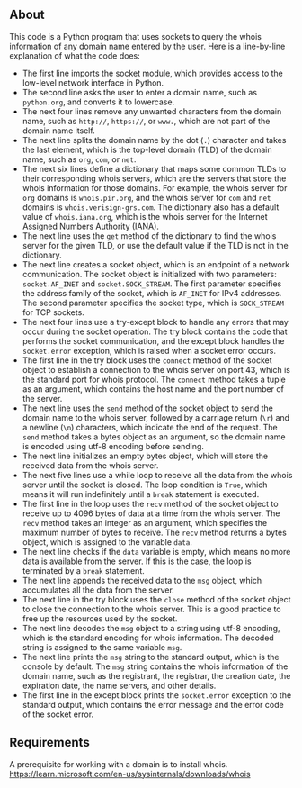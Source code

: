 ## About
This code is a Python program that uses sockets to query the whois information of any domain name entered by the user. Here is a line-by-line explanation of what the code does:

- The first line imports the socket module, which provides access to the low-level network interface in Python.
- The second line asks the user to enter a domain name, such as `python.org`, and converts it to lowercase.
- The next four lines remove any unwanted characters from the domain name, such as `http://`, `https://`, or `www.`, which are not part of the domain name itself.
- The next line splits the domain name by the dot (`.`) character and takes the last element, which is the top-level domain (TLD) of the domain name, such as `org`, `com`, or `net`.
- The next six lines define a dictionary that maps some common TLDs to their corresponding whois servers, which are the servers that store the whois information for those domains. For example, the whois server for `org` domains is `whois.pir.org`, and the whois server for `com` and `net` domains is `whois.verisign-grs.com`. The dictionary also has a default value of `whois.iana.org`, which is the whois server for the Internet Assigned Numbers Authority (IANA).
- The next line uses the `get` method of the dictionary to find the whois server for the given TLD, or use the default value if the TLD is not in the dictionary.
- The next line creates a socket object, which is an endpoint of a network communication. The socket object is initialized with two parameters: `socket.AF_INET` and `socket.SOCK_STREAM`. The first parameter specifies the address family of the socket, which is `AF_INET` for IPv4 addresses. The second parameter specifies the socket type, which is `SOCK_STREAM` for TCP sockets.
- The next four lines use a try-except block to handle any errors that may occur during the socket operation. The try block contains the code that performs the socket communication, and the except block handles the `socket.error` exception, which is raised when a socket error occurs.
- The first line in the try block uses the `connect` method of the socket object to establish a connection to the whois server on port 43, which is the standard port for whois protocol. The `connect` method takes a tuple as an argument, which contains the host name and the port number of the server.
- The next line uses the `send` method of the socket object to send the domain name to the whois server, followed by a carriage return (`\r`) and a newline (`\n`) characters, which indicate the end of the request. The `send` method takes a bytes object as an argument, so the domain name is encoded using utf-8 encoding before sending.
- The next line initializes an empty bytes object, which will store the received data from the whois server.
- The next five lines use a while loop to receive all the data from the whois server until the socket is closed. The loop condition is `True`, which means it will run indefinitely until a `break` statement is executed.
- The first line in the loop uses the `recv` method of the socket object to receive up to 4096 bytes of data at a time from the whois server. The `recv` method takes an integer as an argument, which specifies the maximum number of bytes to receive. The `recv` method returns a bytes object, which is assigned to the variable `data`.
- The next line checks if the `data` variable is empty, which means no more data is available from the server. If this is the case, the loop is terminated by a `break` statement.
- The next line appends the received data to the `msg` object, which accumulates all the data from the server.
- The next line in the try block uses the `close` method of the socket object to close the connection to the whois server. This is a good practice to free up the resources used by the socket.
- The next line decodes the `msg` object to a string using utf-8 encoding, which is the standard encoding for whois information. The decoded string is assigned to the same variable `msg`.
- The next line prints the `msg` string to the standard output, which is the console by default. The `msg` string contains the whois information of the domain name, such as the registrant, the registrar, the creation date, the expiration date, the name servers, and other details.
- The first line in the except block prints the `socket.error` exception to the standard output, which contains the error message and the error code of the socket error.

## Requirements
A prerequisite for working with a domain is to install whois.
https://learn.microsoft.com/en-us/sysinternals/downloads/whois
